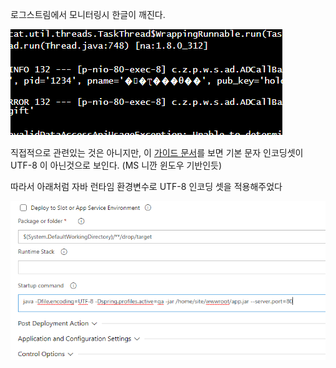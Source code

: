 로그스트림에서 모니터링시 한글이 깨진다.

![](.paas_images/3c429d55.png)

직접적으로 관련있는 것은 아니지만, 이 [가이드 문서](https://github.com/glqdlt/glqdlt.github.io-private/blob/master/_stash/2022-05-15-AzureWebAppJava_CD%EA%B5%AC%EC%84%B1.md#:~:text=%EB%A1%9C%EA%B7%B8%EC%8A%A4%ED%8A%B8%EB%A6%BC%EC%97%90%EC%84%9C%20%EB%AA%A8%EB%8B%88%ED%84%B0%EB%A7%81%EC%8B%9C%20%ED%95%9C%EA%B8%80%EC%9D%B4,%EC%9D%B8%EC%BD%94%EB%94%A9%20%EC%85%8B%EC%9D%84%20%EC%A0%81%EC%9A%A9%ED%95%B4%EC%A3%BC%EC%97%88%EB%8B%A4)를 보면 기본 문자 인코딩셋이 UTF-8 이 아닌것으로 보인다. (MS 니깐 윈도우 기반인듯)

따라서 아래처럼 자바 런타임 환경변수로 UTF-8 인코딩 셋을 적용해주었다

![](.paas_images/e07899d4.png)